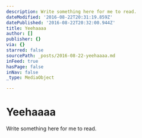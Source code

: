 ```yaml
---
description: Write something here for me to read.
dateModified: '2016-08-22T20:31:19.859Z'
datePublished: '2016-08-22T20:32:00.944Z'
title: Yeehaaaa
author: []
publisher: {}
via: {}
starred: false
sourcePath: _posts/2016-08-22-yeehaaaa.md
inFeed: true
hasPage: false
inNav: false
_type: MediaObject

---
```

# Yeehaaaa

Write something here for me to read.